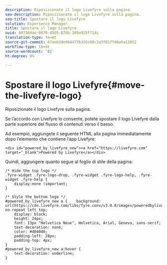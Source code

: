 ```yaml
---
description: Riposizionate il logo Livefyre sulla pagina.
seo-description: Riposizionate il logo Livefyre sulla pagina.
seo-title: Spostare il logo Livefyre
solution: Experience Manager
title: Spostare il logo Livefyre
uuid: 807304ae-6070-4505-87db-169a925f714c
translation-type: tm+mt
source-git-commit: 67aeb3de964473b326c88c3a3f81ff48a6a12652
workflow-type: tm+mt
source-wordcount: '81'
ht-degree: 0%

---
```



# Spostare il logo Livefyre{#move-the-livefyre-logo}

Riposizionate il logo Livefyre sulla pagina.

Se l’accordo con Livefyre lo consente, potete spostare il logo Livefyre dalla parte superiore del flusso di contenuti verso il basso.

Ad esempio, aggiungete il seguente HTML alla pagina immediatamente dopo l’elemento che contiene l’app Livefyre:

```
<div id="powered_by_livefyre_new"><a href="https://livefyre.com" target="_blank">Powered by Livefyre</a></div>
```

Quindi, aggiungere quanto segue al foglio di stile della pagina:

```
/* Hide the top logo */ 
.fyre-widget .fyre-logo-drop, .fyre-widget .fyre-logo-help, .fyre-widget .fyre-help { 
    display:none !important; 
} 
  
/* Style the bottom logo */ 
#powered_by_livefyre_new a {    background: url(https://cdn.livefyre.com/libs/fyre.conv/v3.0.0/images/poweredbylivefyre.png) no-repeat left top; 
    display: block; 
    height: 24px; 
    font: 13px "Helvetica Neue", Helvetica, Arial, Geneva, sans-serif; 
    text-decoration: none; 
    color: #404040; 
    padding-left: 28px; 
    padding-top: 4px; 
} 
#powered_by_livefyre_new a:hover { 
    text-decoration: underline; 
}
```

